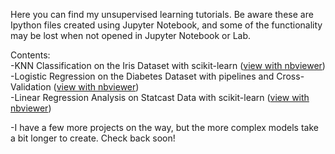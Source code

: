 
Here you can find my unsupervised learning tutorials. Be aware these are Ipython files created using Jupyter Notebook, 
and some of the functionality may be lost when not opened in Jupyter Notebook or Lab.

Contents:<br />
  -KNN Classification on the Iris Dataset with scikit-learn ([view with nbviewer](https://nbviewer.jupyter.org/github/chrisman1015/Supervised-Learning/blob/master/KNN%20Classification%20on%20the%20Iris%20Dataset%20with%20scikit-learn/Iris.ipynb))<br />
  -Logistic Regression on the Diabetes Dataset with pipelines and Cross-Validation ([view with nbviewer](https://nbviewer.jupyter.org/github/chrisman1015/Supervised-Learning/blob/master/Logistic%20Regression%20on%20the%20Diabetes%20Dataset%20with%20scikit-learn/Logistic%20Regression%20on%20the%20Iris%20Dataset%20with%20scikit-learn.ipynb)) <br />
  -Linear Regression Analysis on Statcast Data with scikit-learn ([view with nbviewer](https://nbviewer.jupyter.org/github/chrisman1015/Supervised-Learning/blob/master/Regression%20Analysis%20on%20Statcast%20Data/Regression%20Analysis%20on%20Statcast%20Data%20with%20scikit-learn.ipynb))<br />
  
  -I have a few more projects on the way, but the more complex models take a bit longer to create. Check back soon!
